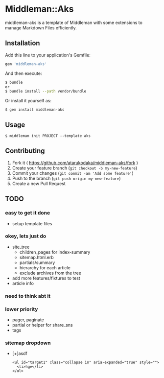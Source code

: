 # Middleman::Aks

middleman-aks is a template of Middleman with some extensions to manage Markdown Files efficiently.

## Installation

Add this line to your application's Gemfile:

```ruby
gem 'middleman-aks'
```

And then execute:

```sh
$ bundle
or
$ bundle install --path vendor/bundle
```

Or install it yourself as:

```
$ gem install middleman-aks
```

## Usage

```
$ middleman init PROJECT --template aks
```

## Contributing

1. Fork it ( https://github.com/atarukodaka/middleman-aks/fork )
2. Create your feature branch (`git checkout -b my-new-feature`)
3. Commit your changes (`git commit -am 'Add some feature'`)
4. Push to the branch (`git push origin my-new-feature`)
5. Create a new Pull Request

## TODO

### easy to get it done
- setup template files

### okey, lets just do
- site_tree
  - children_pages for index-summary
  - sitemap.html.erb
  - partials/summary
  - hierarchy for each article
  - exclude archives from the tree
- add more features/fixtures to test
- article info

### need to think abt it


### lower priority

- pager, paginate
- partial or helper for share_sns
- tags



### sitemap dropdown
<ul style="display: block">
  <li aria-expanded="true" class=""><a class="pointer" data-toggle="collapse" data-target="#target1" aria-expanded="false">[+]</a>asdf</li>

    <ul id="target1" class="collapse in" aria-expanded="true" style="">
      <li>hge</li>
    </ul>

</ul>
